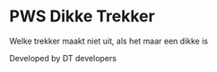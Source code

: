 # PWS Dikke Trekker

Welke trekker maakt niet uit, als het maar een dikke is












Developed by DT developers

